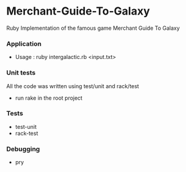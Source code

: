 # Merchant-Guide-To-Galaxy
Ruby Implementation of the famous game Merchant Guide To Galaxy

### Application
* Usage : ruby intergalactic.rb \<input.txt\>

### Unit tests
All the code was written using test/unit and rack/test
* run rake in the root project

### Tests
* test-unit 
* rack-test

### Debugging
* pry

